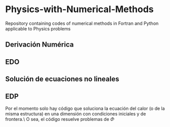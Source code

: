 # Physics-with-Numerical-Methods
Repository containing codes of numerical methods in Fortran and Python applicable to Physics problems
## Derivación Numérica
## EDO
## Solución de ecuaciones no lineales

## EDP
Por el momento solo hay código que soluciona la ecuación del calor (o de la misma estructura) en una dimensión con condiciones iniciales y de frontera.\\
  O sea, el código resuelve problemas de $\Phi$
